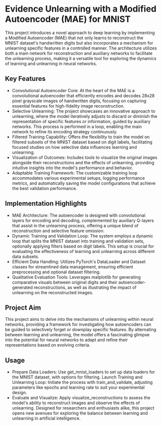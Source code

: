 # Evidence Unlearning with a Modified Autoencoder (MAE) for MNIST
This project introduces a novel approach to deep learning by implementing a Modified Autoencoder (MAE) that not only learns to reconstruct the MNIST dataset's handwritten digits but also incorporates a mechanism for unlearning specific features in a controlled manner. The architecture utilizes both a main network for reconstruction and auxiliary networks to facilitate the unlearning process, making it a versatile tool for exploring the dynamics of learning and unlearning in neural networks.

## Key Features
- Convolutional Autoencoder Core: At the heart of the MAE is a convolutional autoencoder that efficiently encodes and decodes 28x28 pixel grayscale images of handwritten digits, focusing on capturing essential features for high-fidelity image reconstruction.
- Selective Unlearning: The project showcases an innovative approach to unlearning, where the model iteratively adjusts to discard or diminish the representation of specific features or information, guided by auxiliary networks. This process is performed in a loop, enabling the main network to refine its encoding strategy continuously.
- Filtered Training Capability: Offers the flexibility to train the model on filtered subsets of the MNIST dataset based on digit labels, facilitating focused studies on how selective data influences learning and unlearning.
- Visualization of Outcomes: Includes tools to visualize the original images alongside their reconstructions and the effects of unlearning, providing intuitive insights into the model's performance and behavior.
- Adaptable Training Framework: The customizable training loop accommodates various experimental setups, logging performance metrics, and automatically saving the model configurations that achieve the best validation performance.

## Implementation Highlights
- MAE Architecture: The autoencoder is designed with convolutional layers for encoding and decoding, complemented by auxiliary Q-layers that assist in the unlearning process, offering a unique blend of reconstruction and selective feature omission.
- Dynamic Training and Validation Loop: The system employs a dynamic loop that splits the MNIST dataset into training and validation sets, optionally applying filters based on digit labels. This setup is crucial for evaluating the effectiveness of learning and unlearning across different data subsets.
- Efficient Data Handling: Utilizes PyTorch's DataLoader and Dataset classes for streamlined data management, ensuring efficient preprocessing and optional dataset filtering.
- Qualitative Evaluation Tools: Leverages matplotlib for generating comparative visuals between original digits and their autoencoder-generated reconstructions, as well as illustrating the impact of unlearning on the reconstructed images.

## Project Aim
This project aims to delve into the mechanisms of unlearning within neural networks, providing a framework for investigating how autoencoders can be guided to selectively forget or downplay specific features. By alternating between learning and unlearning, the model offers a fascinating glimpse into the potential for neural networks to adapt and refine their representations based on evolving criteria.

## Usage
- Prepare Data Loaders: Use get_mnist_loaders to set up data loaders for the MNIST dataset, with options for filtering.
Launch Training and Unlearning Loop: Initiate the process with train_and_validate, adjusting parameters like epochs and learning rate to suit your experimental design.
- Evaluate and Visualize: Apply visualize_reconstructions to assess the model's ability to reconstruct images and observe the effects of unlearning.
Designed for researchers and enthusiasts alike, this project opens new avenues for exploring the balance between learning and unlearning in artificial intelligence.
